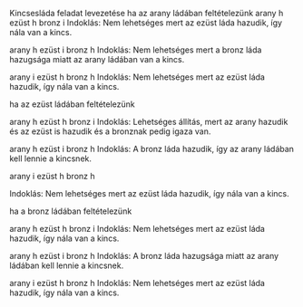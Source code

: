 Kincsesláda feladat levezetése
ha az arany ládában feltételezünk
arany h
ezüst h
bronz i
Indoklás: Nem lehetséges mert az ezüst láda hazudik, így nála van a kincs.

arany h
ezüst i
bronz h
Indoklás: Nem lehetséges mert a bronz láda hazugsága miatt az arany ládában van a kincs.

arany i
ezüst h
bronz h
Indoklás: Nem lehetséges mert az ezüst láda hazudik, így nála van a kincs.

ha az ezüst ládában feltételezünk

arany h
ezüst h
bronz i
Indoklás: Lehetséges állítás, mert az arany hazudik és az ezüst is hazudik és a bronznak pedig igaza van.


arany h
ezüst i
bronz h
Indoklás: A bronz láda hazudik, így az arany ládában kell lennie a kincsnek.


arany i
ezüst h
bronz h

Indoklás: Nem lehetséges mert az ezüst láda hazudik, így nála van a kincs.

ha a bronz ládában feltételezünk

arany h
ezüst h
bronz i
Indoklás: Nem lehetséges mert az ezüst láda hazudik, így nála van a kincs.

arany h
ezüst i
bronz h
Indoklás: A bronz láda hazugsága miatt az arany ládában kell lennie a kincsnek.

arany i
ezüst h
bronz h
Indoklás: Nem lehetséges mert az ezüst láda hazudik, így nála van a kincs.
